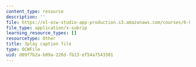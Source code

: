 ```yaml
---
content_type: resource
description: ''
file: https://ol-ocw-studio-app-production.s3.amazonaws.com/courses/6-832-underactuated-robotics-spring-2009/d09f7b2ab09a226dfb13ef54a7543301_7la43dvoLh0.srt
file_type: application/x-subrip
learning_resource_types: []
resourcetype: Other
title: 3play caption file
type: OCWFile
uid: d09f7b2a-b09a-226d-fb13-ef54a7543301
---
```

